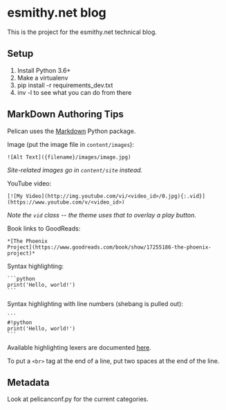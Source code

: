 esmithy.net blog
================

This is the project for the esmithy.net technical blog.

Setup
-----

1. Install Python 3.6+
2. Make a virtualenv
3. pip install -r requirements_dev.txt
4. inv -l to see what you can do from there


MarkDown Authoring Tips
-----------------------

Pelican uses the [Markdown](http://pythonhosted.org/Markdown/) Python package.

Image (put the image file in `content/images`):

    ![Alt Text]({filename}/images/image.jpg)

*Site-related images go in `content/site` instead.*

YouTube video:

    [![My Video](http://img.youtube.com/vi/<video_id>/0.jpg){:.vid}](https://www.youtube.com/v/<video_id>)

*Note the `vid` class -- the theme uses that to overlay a play button.*

Book links to GoodReads:

    *[The Phoenix
    Project](https://www.goodreads.com/book/show/17255186-the-phoenix-project)*

Syntax highlighting:

    ```python
    print('Hello, world!')
    ```
    
Syntax highlighting with line numbers (shebang is pulled out):

    ```
    #!python
    print('Hello, world!')
    ```

Available highlighting lexers are documented 
[here](http://pygments.org/docs/lexers/).

To put a `<br>` tag at the end of a line, put two spaces at the end of the
line.

Metadata
--------

Look at pelicanconf.py for the current categories.

